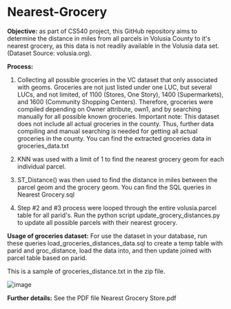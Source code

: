 # Nearest-Grocery

**Objective:**
as part of CS540 project, this GitHub repository aims to determine the distance in miles from all parcels in Volusia County to it's nearest grocery, 
as this data is not readily available in the Volusia data set.(Dataset Source: volusia.org).

**Process:**
1. Collecting all possible groceries in the VC dataset that only associated with geoms.
	Groceries are not just listed under one LUC, but several LUCs, and not limited, of 1100 (Stores, One Story), 1400 (Supermarkets), and 1600 (Community Shopping Centers).
	Therefore, groceries were compiled depending on Owner  attribute, own1, and by searching manually for all possible known groceries.
	Important note: This dataset does not include all actual groceries in the county. 
			Thus, further data compiling and manual searching is needed for getting all actual groceries in the county.
	You can find the extracted groceries data in groceries_data.txt
	
2. KNN was used with a limit of 1 to find the nearest grocery geom for each individual parcel.
3. ST_Distance() was then used to find the distance in miles between the parcel geom and the grocery geom.
	You can find the SQL queries in Nearest Grocery.sql
4. Step #2 and #3 process were looped through the entire volusia.parcel table for all parid's.
	Run the python script update_grocery_distances.py to update all possible parcels with their nearest grocery.

**Usage of groceries dataset:**
For use the dataset in your database, run these queries load_groceries_distances_data.sql to create a temp table with parid and groc_distance, load the data into, 
and then update joined with parcel table  based on parid. 

This is a sample of groceries_distance.txt in the zip file.

![image](https://user-images.githubusercontent.com/82927514/116818847-71775c00-ab3b-11eb-8c97-58de9f363fb0.png)


**Further details:**
See the PDF file Nearest Grocery Store.pdf
